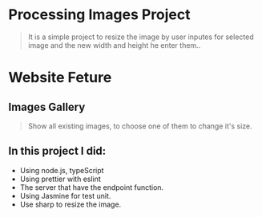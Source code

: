 # Processing Images Project
> It is a simple project to resize the image by user inputes for selected image and the new width and height he enter them..

# Website Feture
## Images Gallery
> Show all existing images, to choose one of them to change it's size.

## In this project I did:
* Using node.js, typeScript
* Using prettier with eslint
* The server that have the endpoint function.
* Using Jasmine for test unit.
* Use sharp to resize the image.
